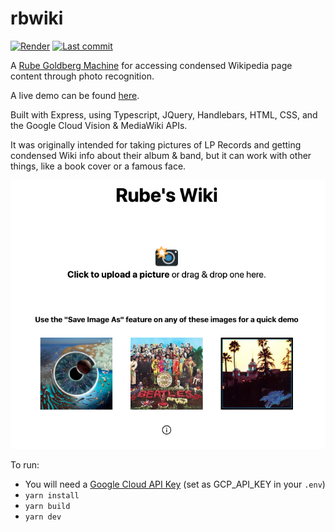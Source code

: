 # rbwiki

[![Render](https://img.shields.io/badge/Render-%46E3B7.svg?style=for-the-badge&logo=render&logoColor=white)](https://rbwiki.mahanna.dev/)
[![Last commit](https://img.shields.io/github/last-commit/aMahanna/rbwiki)](https://github.com/aMahanna/rbwiki/commits/main)

A <a href="https://en.wikipedia.org/wiki/Rube_Goldberg_machine">Rube Goldberg Machine</a> for accessing condensed Wikipedia page content through photo recognition. 

A live demo can be found [here](https://rbwiki.mahanna.dev/).

Built with Express, using Typescript, JQuery, Handlebars, HTML, CSS, and the Google Cloud Vision & MediaWiki APIs.

It was originally intended for taking pictures of LP Records and getting condensed Wiki info about their album & band, but it can work with other things, like a book cover or a famous face. 

<p align="center">
  <img src="imgs/menu.png">
</p>

To run:
- You will need a [Google Cloud API Key](https://cloud.google.com/docs/authentication/api-keys) (set as GCP_API_KEY in your `.env`)
- `yarn install`
- `yarn build`
- `yarn dev`
